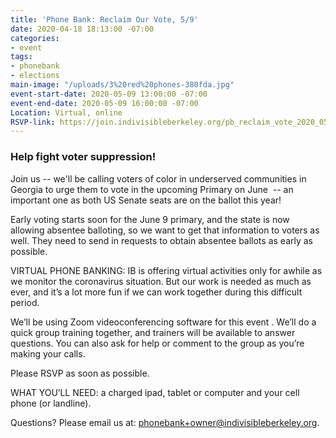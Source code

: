 ```yaml
---
title: 'Phone Bank: Reclaim Our Vote, 5/9'
date: 2020-04-18 18:13:00 -07:00
categories:
- event
tags:
- phonebank
- elections
main-image: "/uploads/3%20red%20phones-380fda.jpg"
event-start-date: 2020-05-09 13:00:00 -07:00
event-end-date: 2020-05-09 16:00:00 -07:00
Location: Virtual, online
RSVP-link: https://join.indivisibleberkeley.org/pb_reclaim_vote_2020_05_09
---
```


### Help fight voter suppression!

Join us -- we'll be calling voters of color in underserved communities in Georgia to urge them to vote in the upcoming Primary on June  -- an important one as both US Senate seats are on the ballot this year!

Early voting starts soon for the June 9 primary, and the state is now allowing absentee balloting, so we want to get that information to voters as well. They need to send in requests to obtain absentee ballots as early as possible.

VIRTUAL PHONE BANKING: IB is offering virtual activities only for awhile as we monitor the coronavirus situation. But our work is needed as much as ever, and it’s a lot more fun if we can work together during this difficult period. 

We’ll be using Zoom videoconferencing software for this event . We’ll do a quick group training together, and trainers will be available to answer questions. You can also ask for help or comment to the group as you’re making your calls.

Please RSVP as soon as possible.  

WHAT YOU’LL NEED: a charged ipad, tablet or computer and your cell phone (or landline).

Questions? Please email us at: phonebank+owner@indivisibleberkeley.org.
